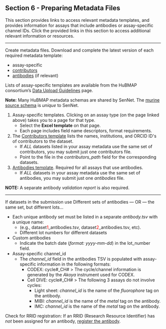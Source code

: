 ## Section 6 - Preparing Metadata Files
This section provides links to access relevant metadata templates, and provides information for assays that include antibodies or assay-specific channel IDs.
Click the provided links in this section to access additional relevant information or resources.

<hr>

Create metadata files. Download and complete the latest version of each required metadata template:
  - assay-specific
  - <a href="https://hubmapconsortium.github.io/ingest-validation-tools/contributors/current/">contributors</a>
  - <a href="https://hubmapconsortium.github.io/ingest-validation-tools/antibodies/">antibodies</a> (if relevant) 
  
  Lists of assay-specific templates are available from the HuBMAP consortium’s <a href="https://hubmapconsortium.github.io/ingest-validation-tools/">Data Upload Guidelines</a> page.
  
  **Note:** Many HuBMAP metadata schemas are shared by SenNet. The <a href="https://docs.sennetconsortium.org/libraries/ingest-validation-tools/schemas/source-murine">murine source schema</a> is _unique_ to SenNet.

1. Assay-specific templates. Clicking on an assay type (on the page linked above) takes you to a page for that type.
   - Select the <strong>Excel template</strong> on that page.
   - Each page includes field name descriptors, format requirements.
2. The <a href="https://hubmapconsortium.github.io/ingest-validation-tools/contributors/current/">Contributors template</a> lists the names, institutions, and ORCID ID's of contributors to the dataset.
   - If _ALL_ datasets listed in your assay metadata use the same set of contributors, you may submit just one contributors file.
   - Point to the file in the <em>contributors_path</em> field for the corresponding datasets.
3. <a href="https://hubmapconsortium.github.io/ingest-validation-tools/antibodies/"> Antibodies template</a>. Required for all assays that use antibodies.
   - If _ALL_ datasets in your assay metadata use the same set of antibodies, you may submit just one <em>antibodies</em> file.
     
**NOTE:** A separate antibody _validation report_ is also required. 

<hr>

If datasets in the submission use Different sets of antibodies — OR —  the same set, but different lots...
  - Each unique antibody set must be listed in a separate _antibody.tsv_ with a unique name:
      - (e.g., dataset<font color=red>1</font>_antibodies.tsv, dataset<font color=red>2</font>_antibodies.tsv, etc).
      - Different lot numbers for different datasets
  - Custom antibodies
      - Indicate the batch date (_format: yyyy-mm-dd_) in the lot_number field.
  - Assay-specific channel_id
      - The _channel_id_ field in the antibodies TSV is populated with assay-specific information in the following formats:
          - CODEX: cycle#_CH# > The cycle/channel information is generated by the <em>Akoya</em> instrument used for CODEX.
          - Cell DIVE: cycle#_CH# > The following 3 assays do not involve cycles:
              - Light sheet: _channel_id_ is the name of the _fluorophore_ tag on the antibody.
              - MIBI: _channel_id_ is the name of the _metal_ tag on the antibody.
              - IMC: _channel_id_ is the name of the _metal_ tag on the antibody.

Check for RRID registration: If an RRID (Research Resource Identifier) has _not_ been assigned for an antibody, <a href="http://antibodyregistry.org">register the antibody</a>.
